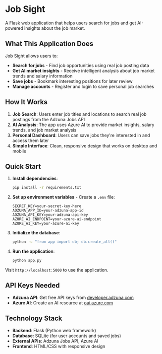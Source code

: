 # Job Sight

A Flask web application that helps users search for jobs and get AI-powered insights about the job market.

## What This Application Does

Job Sight allows users to:
- **Search for jobs** - Find job opportunities using real job posting data
- **Get AI market insights** - Receive intelligent analysis about job market trends and salary information
- **Save jobs** - Bookmark interesting positions for later review
- **Manage accounts** - Register and login to save personal job searches

## How It Works

1. **Job Search**: Users enter job titles and locations to search real job postings from the Adzuna Jobs API
2. **AI Analysis**: The app uses Azure AI to provide market insights, salary trends, and job market analysis
3. **Personal Dashboard**: Users can save jobs they're interested in and access them later
4. **Simple Interface**: Clean, responsive design that works on desktop and mobile

## Quick Start

1. **Install dependencies**:
   ```bash
   pip install -r requirements.txt
   ```

2. **Set up environment variables** - Create a `.env` file:
   ```env
   SECRET_KEY=your-secret-key-here
   ADZUNA_APP_ID=your-adzuna-app-id
   ADZUNA_API_KEY=your-adzuna-api-key
   AZURE_AI_ENDPOINT=your-azure-ai-endpoint
   AZURE_AI_KEY=your-azure-ai-key
   ```

3. **Initialize the database**:
   ```bash
   python -c "from app import db; db.create_all()"
   ```

4. **Run the application**:
   ```bash
   python app.py
   ```

Visit `http://localhost:5000` to use the application.

## API Keys Needed

- **Adzuna API**: Get free API keys from [developer.adzuna.com](https://developer.adzuna.com/)
- **Azure AI**: Create an AI resource at [oai.azure.com](https://oai.azure.com/)

## Technology Stack

- **Backend**: Flask (Python web framework)
- **Database**: SQLite (for user accounts and saved jobs)
- **External APIs**: Adzuna Jobs API, Azure AI
- **Frontend**: HTML/CSS with responsive design